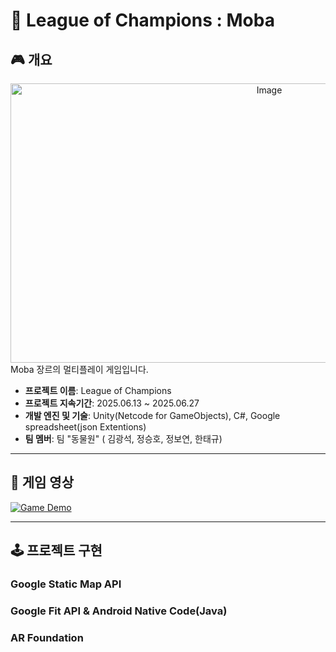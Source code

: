 # 🐾 League of Champions : Moba

## 🎮 개요
<div align="center">
  <img width="812" height="447" alt="Image" src="https://github.com/user-attachments/assets/275ff782-ac89-42c0-aed4-13a2ff05c6fb" />
</div>
Moba 장르의 멀티플레이 게임입니다.

* **프로젝트 이름**: League of Champions 
* **프로젝트 지속기간**: 2025.06.13 ~ 2025.06.27
* **개발 엔진 및 기술**: Unity(Netcode for GameObjects), C#, Google spreadsheet(json Extentions)
* **팀 멤버**: 팀 "동물원" ( 김광석, 정승호, 정보연, 한태규)

---

## 📖 게임 영상
[![Game Demo](https://img.youtube.com/vi/u795ksiAFGA/0.jpg)](https://youtu.be/u795ksiAFGA)

---

## 🕹️ 프로젝트 구현

### Google Static Map API


### Google Fit API & Android Native Code(Java)


### AR Foundation

